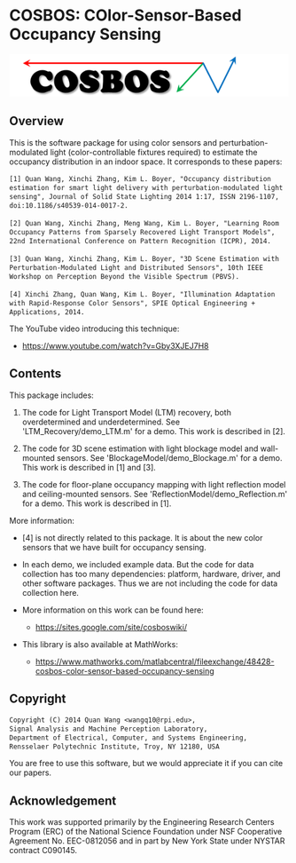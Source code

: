 # COSBOS: COlor-Sensor-Based Occupancy Sensing

![logo](resources/logo.png)

## Overview

This is the software package for using color sensors and perturbation-modulated light (color-controllable fixtures required) to estimate the occupancy distribution in an indoor space. It corresponds to these papers:

```
[1] Quan Wang, Xinchi Zhang, Kim L. Boyer, "Occupancy distribution estimation for smart light delivery with perturbation-modulated light sensing", Journal of Solid State Lighting 2014 1:17, ISSN 2196-1107,
doi:10.1186/s40539-014-0017-2.

[2] Quan Wang, Xinchi Zhang, Meng Wang, Kim L. Boyer, "Learning Room Occupancy Patterns from Sparsely Recovered Light Transport Models", 22nd International Conference on Pattern Recognition (ICPR), 2014.

[3] Quan Wang, Xinchi Zhang, Kim L. Boyer, "3D Scene Estimation with Perturbation-Modulated Light and Distributed Sensors", 10th IEEE Workshop on Perception Beyond the Visible Spectrum (PBVS).

[4] Xinchi Zhang, Quan Wang, Kim L. Boyer, "Illumination Adaptation with Rapid-Response Color Sensors", SPIE Optical Engineering + Applications, 2014.
```

The YouTube video introducing this technique:
* https://www.youtube.com/watch?v=Gby3XJEJ7H8

## Contents

This package includes:

1. The code for Light Transport Model (LTM) recovery, both overdetermined
and underdetermined. See 'LTM_Recovery/demo_LTM.m' for a demo. This work
is described in [2].

2. The code for 3D scene estimation with light blockage model and wall-mounted
sensors. See 'BlockageModel/demo_Blockage.m' for a demo. This work is
described in [1] and [3].

3. The code for floor-plane occupancy mapping with light reflection model
and ceiling-mounted sensors. See 'ReflectionModel/demo_Reflection.m' for
a demo. This work is described in [1].

More information:

* [4] is not directly related to this package. It is about the new color
sensors that we have built for occupancy sensing.

* In each demo, we included example data. But the code for data collection
has too many dependencies: platform, hardware, driver, and other software
packages. Thus we are not including the code for data collection here.

* More information on this work can be found here:
  * https://sites.google.com/site/cosboswiki/

* This library is also available at MathWorks:
  * https://www.mathworks.com/matlabcentral/fileexchange/48428-cosbos-color-sensor-based-occupancy-sensing

## Copyright

```
Copyright (C) 2014 Quan Wang <wangq10@rpi.edu>,
Signal Analysis and Machine Perception Laboratory,
Department of Electrical, Computer, and Systems Engineering,
Rensselaer Polytechnic Institute, Troy, NY 12180, USA
```

You are free to use this software, but we would appreciate it if you can
cite our papers.

## Acknowledgement

This work was supported primarily by the Engineering Research Centers
Program (ERC) of the National Science Foundation under NSF Cooperative
Agreement No. EEC-0812056 and in part by New York State under NYSTAR
contract C090145.

